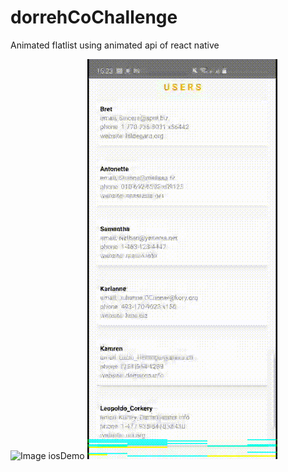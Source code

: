 # dorrehCoChallenge
 Animated flatlist using animated api of react native

![Image iosDemo](https://github.com/farzanm14/dorrehCoChallenge/blob/master/output/ios.gif) 
![Image androidDemo](https://github.com/farzanm14/dorrehCoChallenge/blob/master/output/android.gif) 

